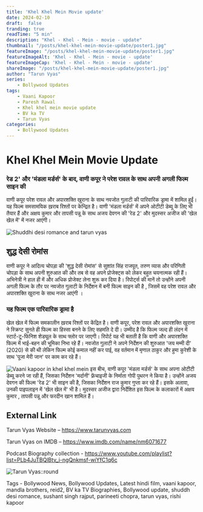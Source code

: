 ```yaml
---
title: 'Khel Khel Mein Movie update'
date: 2024-02-10
draft:  false   
tranding: true  
readTime: "5 min"
description: "Khel - Khel - Mein - movie - update"
thumbnail: "/posts/khel-khel-mein-movie-update/poster1.jpg"
featureImage: "/posts/khel-khel-mein-movie-update/poster1.jpg"
featureImageAlt: 'Khel - Khel - Mein - movie - update' 
featureImageCap: 'Khel - Khel - Mein - movie - update'
shareImage: "/posts/khel-khel-mein-movie-update/poster1.jpg"
author: "Tarun Vyas"
series:
    - Bollywood Updates
tags:
    - Vaani Kapoor
    - Paresh Rawal
    - Khel khel mein movie update
    - BV ka TV
    - Tarun Vyas
categories:
    - Bollywood Updates
---
```

# Khel Khel Mein Movie Update

### रेड 2' और 'मंडला मर्डर्स' के बाद, वाणी कपूर ने परेश रावल के साथ अपनी अगली फिल्म साइन की

वाणी कपूर परेश रावल और अपारशक्ति खुराना के साथ नवजोत गुलाटी की पारिवारिक ड्रामा में शामिल हुईं। यह फिल्म समसामयिक ख़राब रिश्तों पर केन्द्रित है। वाणी 'मंडला मर्डर्स' में अपने ओटीटी डेब्यू के लिए भी तैयार हैं और अक्षय कुमार और तापसी पन्नू के साथ अजय देवगन की 'रेड 2' और मुदस्सर अजीज की 'खेल खेल में' में नजर आएंगी।

![Shuddhi desi romance and tarun vyas](/posts/khel-khel-mein-movie-update/poster2.jpg)


## शुद्ध देसी रोमांस 
वाणी कपूर ने आदित्य चोपड़ा की 'शुद्ध देसी रोमांस' से सुशांत सिंह राजपूत, तरुण व्यास और परिणिती चोपड़ा के साथ अपनी शुरुआत की और तब से वह अपने प्रोजेक्ट्स को लेकर बहुत चयनात्मक रही हैं। अभिनेत्री ने हाल ही में और अधिक प्रोजेक्ट लेना शुरू कर दिया है। रिपोर्ट्स की मानें तो उन्होंने अपनी अगली फिल्म के तौर पर नवजोत गुलाटी के निर्देशन में बनी फिल्म साइन की है , जिसमें वह परेश रावल और अपारशक्ति खुराना के साथ नजर आएंगी ।

### यह फिल्म एक पारिवारिक ड्रामा है

खेल खेल में फिल्म समकालीन ख़राब रिश्तों पर केंद्रित है। वाणी कपूर, परेश रावल और अपारशक्ति खुराना ने स्क्रिप्ट सुनते ही फिल्म का हिस्सा बनने के लिए सहमति दे दी। उम्मीद है कि फिल्म जल्द ही लंदन में स्टार्ट-टू-फिनिश शेड्यूल के साथ फ्लोर पर जाएगी। रिपोर्ट यह भी बताती है कि वाणी और अपारशक्ति फिल्म में भाई-बहन की भूमिका निभा रहे हैं। नवजोत गुलाटी ने अपने निर्देशन की शुरुआत 'जय मम्मी दी' (2020) से की थी लेकिन फिल्म कोई कमाल नहीं कर पाई, वह वर्तमान में मृणाल ठाकुर और हुमा कुरेशी के साथ 'पूजा मेरी जान' पर काम कर रहे हैं।

![Vaani kapoor in khel khel mein](/posts/khel-khel-mein-movie-update/poster3.jpg)
इस बीच, वाणी कपूर 'मंडला मर्डर्स' के साथ अपना ओटीटी डेब्यू करने जा रही हैं, जिसका निर्देशन 'मर्दानी' फ्रेंचाइजी के निर्माता गोपी पुथरन ने किया है। उन्होंने अजय देवगन की फिल्म 'रेड 2' भी साइन की है, जिसका निर्देशन राज कुमार गुप्ता कर रहे हैं। इसके अलावा, उनकी पाइपलाइन में 'खेल खेल में' भी है। मुदस्सर अजीज द्वारा निर्देशित इस फिल्म के कलाकारों में अक्षय कुमार , तापसी पन्नू और फरदीन खान शामिल हैं।


## External Link
Tarun Vyas Website – https://www.tarunvyas.com

Tarun Vyas on IMDB – https://www.imdb.com/name/nm6071677

Podcast Biography collection - https://www.youtube.com/playlist?list=PLb4JuTBQlBtv_i-ngQnkmsf-wiYfC1q6c

![Tarun Vyas::round](/images/profile.png)

Tags - Bollywood News, Bollywood Updates, Latest hindi film, vaani kapoor, mandla brothers, reid2, BV ka TV Biographies, Bollywood update, shuddh desi romance, sushant singh rajput, parineeti chopra, tarun vyas, rishi kapoor





